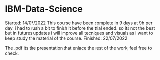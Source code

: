 # IBM-Data-Science
Started: 14/07/2022
This course have been complete in 9 days at 9h per day, i had to rush a bit to finish it before the trial ended, so its not the best but in futures updates 
i will improve all tecniques and visuals as i want to keep study the material of the course. 
Finished: 22/07/2022

The .pdf its the presentation that enlace the rest of the work, feel free to check.

